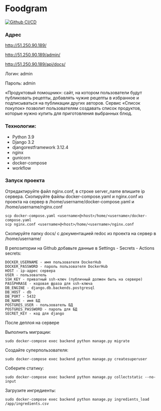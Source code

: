 # Foodgram
[![Github CI/CD](https://github.com/lllleeenna/foodgram-project-react/actions/workflows/foodgram_workflow.yml/badge.svg)](https://github.com/lllleeenna/foodgram-project-react/actions)

### Адрес
http://51.250.90.189/

http://51.250.90.189/admin/

http://51.250.90.189/api/docs/

Логин: admin

Пароль: admin

«Продуктовый помощник»: сайт, на котором пользователи будут публиковать 
рецепты, добавлять чужие рецепты в избранное и подписываться на публикации 
других авторов. 
Сервис «Список покупок» позволит пользователям создавать список продуктов, 
которые нужно купить для приготовления выбранных блюд. 

### Технологии:
- Python 3.9
- Django 3.2
- djangorestframework 3.12.4
- nginx
- gunicorn
- docker-compose
- workflow

### Запуск проекта
Отредактируйте файл nginx.conf, в строке server_name впишите ip сервера.
Скопируйте файлы docker-compose.yaml и nginx.conf из проекта на сервер в 
/home/username/docker-compose.yaml и /home/username/nginx.conf
```
scp docker-compose.yaml <username>@<host>/home/<username>/docker-compose.yaml
scp nginx.conf <username>@<host>/home/<username>/nginx.conf
```
Скопируйте папку docs/ с документацией redoc из проекта на сервер в /home/username/

В репозитории на Github добавьте данные в Settings - Secrets - Actions secrets:
```
DOCKER_USERNAME - имя пользователя DockerHub
DOCKER_PASSWORD - пароль пользователя DockerHub
HOST - ip-адрес сервера
USER - пользователь
SSH_KEY - приватный ssh-ключ (публичный должен быть на сервере)
PASSPHRASE - кодовая фраза для ssh-ключа
DB_ENGINE - django.db.backends.postgresql
DB_HOST - db
DB_PORT - 5432
DB_NAME - имя БД
POSTGRES_USER - пользователь БД
POSTGRES_PASSWORD - пароль для БД
SECRET_KEY - код для django
```
После деплоя на сервере

Выполнить миграции:
```
sudo docker-compose exec backend python manage.py migrate
```
Создайте суперпользователя:
```
sudo docker-compose exec backend python manage.py createsuperuser
```
Соберите статику:
```
sudo docker-compose exec backend python manage.py collectstatic --no-input
```
Загрузите ингредиенты:
```
sudo docker-compose exec backend python manage.py ingredients_load /app/ingredients.csv
```

